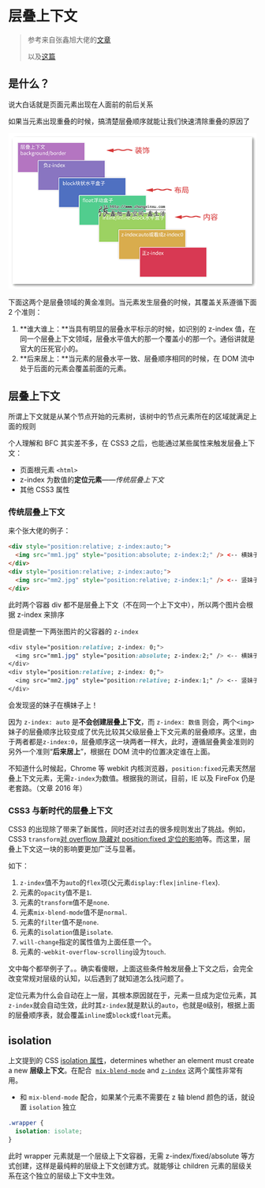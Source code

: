 # 层叠上下文

> 参考来自张鑫旭大佬的[文章](https://www.zhangxinxu.com/wordpress/2016/01/understand-css-stacking-context-order-z-index/)
>
> 以及[这篇](https://www.joshwcomeau.com/css/stacking-contexts/)

## 是什么？

说大白话就是页面元素出现在人面前的前后关系

如果当元素出现重叠的时候，搞清楚层叠顺序就能让我们快速清除重叠的原因了

![层叠顺序元素的标注说明](./_imgs/stacking_context.assets/2016-01-07_235108.png)

下面这两个是层叠领域的黄金准则。当元素发生层叠的时候，其覆盖关系遵循下面 2 个准则：

1. **谁大谁上：**当具有明显的层叠水平标示的时候，如识别的 z-index 值，在同一个层叠上下文领域，层叠水平值大的那一个覆盖小的那一个。通俗讲就是官大的压死官小的。
2. **后来居上：**当元素的层叠水平一致、层叠顺序相同的时候，在 DOM 流中处于后面的元素会覆盖前面的元素。

## 层叠上下文

所谓上下文就是从某个节点开始的元素树，该树中的节点元素所在的区域就满足上面的规则

个人理解和 BFC 其实差不多，在 CSS3 之后，也能通过某些属性来触发层叠上下文：

- 页面根元素 `<html>`
- z-index 为数值的**定位元素**——_传统层叠上下文_
- 其他 CSS3 属性

### 传统层叠上下文

来个张大佬的例子：

```html
<div style="position:relative; z-index:auto;">
  <img src="mm1.jpg" style="position:absolute; z-index:2;" /> <-- 横妹子 -->
</div>
<div style="position:relative; z-index:auto;">
  <img src="mm2.jpg" style="position:relative; z-index:1;" /> <-- 竖妹子 -->
</div>
```

此时两个容器 div 都不是层叠上下文（不在同一个上下文中），所以两个图片会根据 z-index 来排序

但是调整一下两张图片的父容器的 `z-index`

```css
<div style="position:relative; z-index: 0;">
  <img src="mm1.jpg" style="position:absolute; z-index:2;" /> <-- 横妹子 -->
</div>
<div style="position:relative; z-index: 0;">
  <img src="mm2.jpg" style="position:relative; z-index:1;" /> <-- 竖妹子 -->
</div>
```

会发现竖的妹子在横妹子上！

因为 `z-index: auto` 是**不会创建层叠上下文**，而 `z-index: 数值` 则会，两个`<img>`妹子的层叠顺序比较变成了优先比较其父级层叠上下文元素的层叠顺序。这里，由于两者都是`z-index:0`，层叠顺序这一块两者一样大，此时，遵循层叠黄金准则的另外一个准则“**后来居上**”，根据在 DOM 流中的位置决定谁在上面。

不知道什么时候起，Chrome 等 webkit 内核浏览器，`position:fixed`元素天然层叠上下文元素，无需`z-index`为数值。根据我的测试，目前，IE 以及 FireFox 仍是老套路。（文章 2016 年）

### CSS3 与新时代的层叠上下文

CSS3 的出现除了带来了新属性，同时还对过去的很多规则发出了挑战。例如，CSS3 `transform`[对 overflow 隐藏对 position:fixed 定位的影响](http://www.zhangxinxu.com/wordpress/2015/05/css3-transform-affect/)等。而这里，层叠上下文这一块的影响要更加广泛与显著。

如下：

1. `z-index`值不为`auto`的`flex`项(父元素`display:flex|inline-flex`).
2. 元素的`opacity`值不是`1`.
3. 元素的`transform`值不是`none`.
4. 元素`mix-blend-mode`值不是`normal`.
5. 元素的`filter`值不是`none`.
6. 元素的`isolation`值是`isolate`.
7. `will-change`指定的属性值为上面任意一个。
8. 元素的`-webkit-overflow-scrolling`设为`touch`.

文中每个都举例子了。。确实看傻眼，上面这些条件触发层叠上下文之后，会完全改变常规对层级的认知，以后遇到了就知道怎么找问题了。

定位元素为什么会自动在上一层，其根本原因就在于，元素一旦成为定位元素，其`z-index`就会自动生效，此时其`z-index`就是默认的`auto`，也就是`0`级别，根据上面的层叠顺序表，就会覆盖`inline`或`block`或`float`元素。

## isolation

上文提到的 CSS [isolation 属性](https://developer.mozilla.org/en-US/docs/Web/CSS/isolation)，determines whether an element must create a new **层级上下文**。在配合  [`mix-blend-mode`](https://developer.mozilla.org/en-US/docs/Web/CSS/mix-blend-mode) and [`z-index`](https://developer.mozilla.org/en-US/docs/Web/CSS/z-index) 这两个属性非常有用。

- 和 `mix-blend-mode` 配合，如果某个元素不需要在 z 轴 blend 颜色的话，就设置 `isolation` 独立

```css
.wrapper {
  isolation: isolate;
}
```

此时 wrapper 元素就是一个层级上下文容器，无需 z-index/fixed/absolute 等方式创建，这样是最纯粹的层级上下文创建方式。就能够让 children 元素的层级关系在这个独立的层级上下文中生效。
